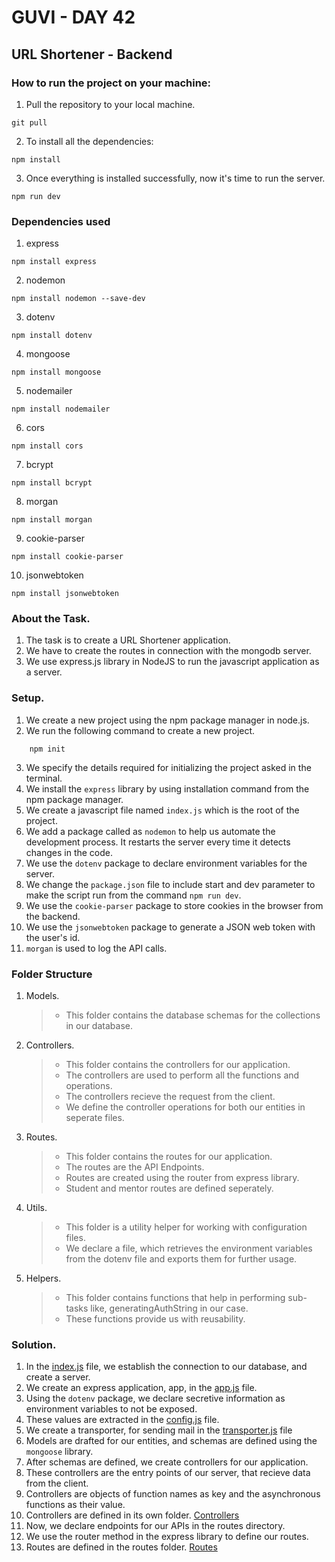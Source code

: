# GUVI - DAY 42

## URL Shortener - Backend

### How to run the project on your machine:

1. Pull the repository to your local machine.

```
git pull
```

2. To install all the dependencies:

```
npm install
```

3. Once everything is installed successfully, now it's time to run the server.

```
npm run dev
```

### Dependencies used

1. express

```
npm install express
```

2. nodemon

```
npm install nodemon --save-dev
```

3. dotenv

```
npm install dotenv
```

4. mongoose

```
npm install mongoose
```

5. nodemailer

```
npm install nodemailer
```

6. cors

```
npm install cors
```

7. bcrypt

```
npm install bcrypt
```

8. morgan

```
npm install morgan
```

9. cookie-parser

```
npm install cookie-parser
```

10. jsonwebtoken

```
npm install jsonwebtoken
```

### About the Task.

1. The task is to create a URL Shortener application.
2. We have to create the routes in connection with the mongodb server.
3. We use express.js library in NodeJS to run the javascript application as a server.

### Setup.

1. We create a new project using the npm package manager in node.js.
2. We run the following command to create a new project.

```
    npm init
```

3. We specify the details required for initializing the project asked in the terminal.
4. We install the `express` library by using installation command from the npm package manager.
5. We create a javascript file named `index.js` which is the root of the project.
6. We add a package called as `nodemon` to help us automate the development process. It restarts the server every time it detects changes in the code.
7. We use the `dotenv` package to declare environment variables for the server.
8. We change the `package.json` file to include start and dev parameter to make the script run from the command `npm run dev`.
9. We use the `cookie-parser` package to store cookies in the browser from the backend.
10. We use the `jsonwebtoken` package to generate a JSON web token with the user's id.
11. `morgan` is used to log the API calls.

### Folder Structure

1. Models.

   > - This folder contains the database schemas for the collections in our database.

2. Controllers.

   > - This folder contains the controllers for our application.
   > - The controllers are used to perform all the functions and operations.
   > - The controllers recieve the request from the client.
   > - We define the controller operations for both our entities in seperate files.

3. Routes.

   > - This folder contains the routes for our application.
   > - The routes are the API Endpoints.
   > - Routes are created using the router from express library.
   > - Student and mentor routes are defined seperately.

4. Utils.

   > - This folder is a utility helper for working with configuration files.
   > - We declare a file, which retrieves the environment variables from the dotenv file and exports them for further usage.

5. Helpers.
   > - This folder contains functions that help in performing sub-tasks like, generatingAuthString in our case.
   > - These functions provide us with reusability.

### Solution.

1. In the [index.js](./index.js) file, we establish the connection to our database, and create a server.
2. We create an express application, app, in the [app.js](./app.js) file.
3. Using the `dotenv` package, we declare secretive information as environment variables to not be exposed.
4. These values are extracted in the [config.js](./utils/config.js) file.
5. We create a transporter, for sending mail in the [transporter.js](./utils/transporter.js) file
6. Models are drafted for our entities, and schemas are defined using the `mongoose` library.
7. After schemas are defined, we create controllers for our application.
8. These controllers are the entry points of our server, that recieve data from the client.
9. Controllers are objects of function names as key and the asynchronous functions as their value.
10. Controllers are defined in its own folder. [Controllers](./controllers/)
11. Now, we declare endpoints for our APIs in the routes directory.
12. We use the router method in the express library to define our routes.
13. Routes are defined in the routes folder. [Routes](./routes/)
